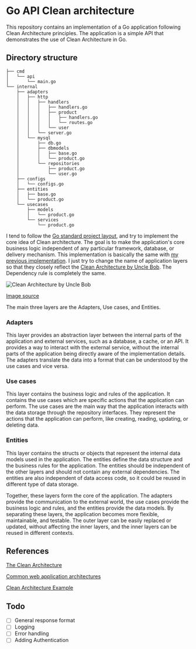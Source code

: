 # Go API Clean architecture
This repository contains an implementation of a Go application following Clean Architecture principles. The application is a simple API that demonstrates the use of Clean Architecture in Go.

## Directory structure
```
├── cmd
│   └── api
│       └── main.go
└── internal
    ├── adapters
    │   ├── http
    │   │   ├── handlers
    │   │   │   ├── handlers.go
    │   │   │   ├── product
    │   │   │   │   ├── handlers.go
    │   │   │   │   └── routes.go
    │   │   │   └── user
    │   │   └── server.go
    │   └── mysql
    │       ├── db.go
    │       ├── dbmodels
    │       │   ├── base.go
    │       │   └── product.go
    │       └── repositories
    │           ├── product.go
    │           └── user.go
    ├── configs
    │   └── configs.go
    ├── entities
    │   ├── base.go
    │   └── product.go
    └── usecases
        ├── models
        │   └── product.go
        └── services
            └── product.go
```

I tend to follow the [Go standard project layout](https://github.com/golang-standards/project-layout), and try to implement the core idea of Clean architecture. The goal is to make the application's core business logic independent of any particular framework, database, or delivery mechanism.
This implementation is basically the same with [my previous implementation](https://github.com/ndhoanit1112/go-api-clean-architecture). I just try to change the name of application layers so that they closely reflect the [Clean Architecture by Uncle Bob](https://blog.cleancoder.com/uncle-bob/2012/08/13/the-clean-architecture.html). The Dependency rule is completely the same.

![Clean Architecture by Uncle Bob](https://github.com/mattia-battiston/clean-architecture-example/blob/master/docs/images/clean-architecture-diagram-2.png?raw=true)

[Image source](https://github.com/mattia-battiston/clean-architecture-example)

The main three layers are the Adapters, Use cases, and Entities.
### Adapters
This layer provides an abstraction layer between the internal parts of the application and external services, such as a database, a cache, or an API. It provides a way to interact with the external service, without the internal parts of the application being directly aware of the implementation details. The adapters translate the data into a format that can be understood by the use cases and vice versa.

### Use cases
This layer contains the business logic and rules of the application. It contains the use cases which are specific actions that the application can perform. The use cases are the main way that the application interacts with the data storage through the repository interfaces. They represent the actions that the application can perform, like creating, reading, updating, or deleting data.

### Entities
This layer contains the structs or objects that represent the internal data models used in the application. The entities define the data structure and the business rules for the application. The entities should be independent of the other layers and should not contain any external dependencies. The entities are also independent of data access code, so it could be reused in different type of data storage.

Together, these layers form the core of the application. The adapters provide the communication to the external world, the use cases provide the business logic and rules, and the entities provide the data models. By separating these layers, the application becomes more flexible, maintainable, and testable. The outer layer can be easily replaced or updated, without affecting the inner layers, and the inner layers can be reused in different contexts.


## References
[The Clean Architecture](https://blog.cleancoder.com/uncle-bob/2012/08/13/the-clean-architecture.html)

[Common web application architectures](https://learn.microsoft.com/en-us/dotnet/architecture/modern-web-apps-azure/common-web-application-architectures#clean-architecture)

[Clean Architecture Example](https://github.com/mattia-battiston/clean-architecture-example)

## Todo
- [ ] General response format
- [ ] Logging
- [ ] Error handling
- [ ] Adding Authentication
